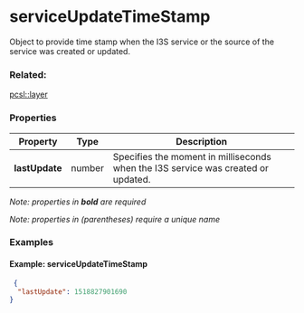 # serviceUpdateTimeStamp

Object to provide time stamp when the I3S service or the source of the service was created or updated.

### Related:

[pcsl::layer](layer.pcsl.md)
### Properties

| Property | Type | Description |
| --- | --- | --- |
| **lastUpdate** | number | Specifies the moment in milliseconds when the I3S service was created or updated. |

*Note: properties in **bold** are required*

*Note: properties in (parentheses) require a unique name*

### Examples 

#### Example: serviceUpdateTimeStamp 

```json
 {
  "lastUpdate": 1518827901690
} 
```


